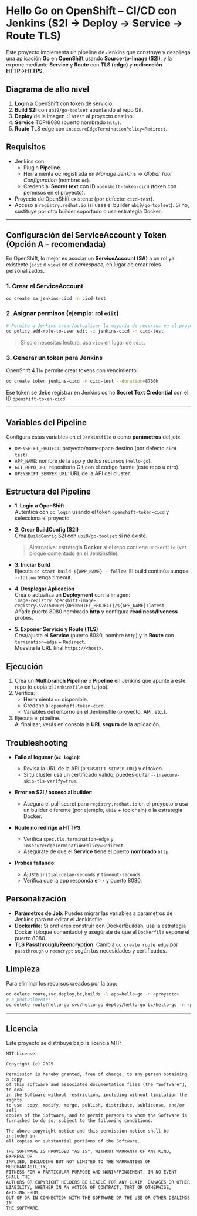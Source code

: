 # Hello Go on OpenShift – CI/CD con Jenkins (S2I → Deploy → Service → Route TLS)

Este proyecto implementa un pipeline de Jenkins que construye y despliega una aplicación **Go** en **OpenShift** usando **Source-to-Image (S2I)**, y la expone mediante **Service** y **Route** con **TLS (edge)** y **redirección HTTP→HTTPS**.

## Diagrama de alto nivel

1. **Login** a OpenShift con token de servicio.  
2. **Build S2I** con `ubi9/go-toolset` apuntando al repo Git.  
3. **Deploy** de la imagen `:latest` al proyecto destino.  
4. **Service** TCP/8080 (puerto nombrado `http`).  
5. **Route** TLS edge con `insecureEdgeTerminationPolicy=Redirect`.

## Requisitos

- Jenkins con:
  - Plugin **Pipeline**.
  - Herramienta **oc** registrada en *Manage Jenkins → Global Tool Configuration* (nombre: `oc`).
  - Credencial **Secret text** con ID `openshift-token-cicd` (token con permisos en el proyecto).
- Proyecto de OpenShift existente (por defecto: `cicd-test`).
- Acceso a `registry.redhat.io` (si usas el builder `ubi9/go-toolset`). Si no, sustituye por otro builder soportado o usa estrategia Docker.

---

## Configuración del ServiceAccount y Token (Opción A – recomendada)

En OpenShift, lo mejor es asociar un **ServiceAccount (SA)** a un rol ya existente (`edit` o `view`) en el *namespace*, en lugar de crear roles personalizados.

### 1. Crear el ServiceAccount
```bash
oc create sa jenkins-cicd -n cicd-test
```

### 2. Asignar permisos (ejemplo: rol `edit`)
```bash
# Permite a Jenkins crear/actualizar la mayoría de recursos en el proyecto
oc policy add-role-to-user edit -z jenkins-cicd -n cicd-test
```

> Si solo necesitas lectura, usa `view` en lugar de `edit`.

### 3. Generar un token para Jenkins
OpenShift 4.11+ permite crear tokens con vencimiento:
```bash
oc create token jenkins-cicd -n cicd-test --duration=8760h
```

Ese token se debe registrar en Jenkins como **Secret Text Credential** con el ID `openshift-token-cicd`.

---

## Variables del Pipeline

Configura estas variables en el `Jenkinsfile` o como **parámetros** del job:

- `OPENSHIFT_PROJECT`: proyecto/namespace destino (por defecto `cicd-test`).
- `APP_NAME`: nombre de la app y de los recursos (`hello-go`).
- `GIT_REPO_URL`: repositorio Git con el código fuente (este repo u otro).
- `OPENSHIFT_SERVER_URL`: URL de la API del cluster.

## Estructura del Pipeline

- **1. Login a OpenShift**  
  Autentica con `oc login` usando el token `openshift-token-cicd` y selecciona el proyecto.

- **2. Crear BuildConfig (S2I)**  
  Crea `BuildConfig` S2I con `ubi9/go-toolset` si no existe.  
  > Alternativa: estrategia **Docker** si el repo contiene `Dockerfile` (ver bloque comentado en el Jenkinsfile).

- **3. Iniciar Build**  
  Ejecuta `oc start-build ${APP_NAME} --follow`. El build continúa aunque `--follow` tenga timeout.

- **4. Desplegar Aplicación**  
  Crea o actualiza un **Deployment** con la imagen:  
  `image-registry.openshift-image-registry.svc:5000/${OPENSHIFT_PROJECT}/${APP_NAME}:latest`  
  Añade puerto 8080 nombrado **http** y configura **readiness/liveness** probes.

- **5. Exponer Servicio y Route (TLS)**  
  Crea/ajusta el **Service** (puerto 8080, nombre `http`) y la **Route** con `termination=edge` + `Redirect`.  
  Muestra la URL final `https://<host>`.

## Ejecución

1. Crea un **Multibranch Pipeline** o **Pipeline** en Jenkins que apunte a este repo (o copia el `Jenkinsfile` en tu job).
2. Verifica:
   - Herramienta `oc` disponible.
   - Credencial `openshift-token-cicd`.
   - Variables del entorno en el Jenkinsfile (proyecto, API, etc.).
3. Ejecuta el pipeline.  
   Al finalizar, verás en consola la **URL segura** de la aplicación.

## Troubleshooting

- **Fallo al loguear (`oc login`)**:  
  - Revisa la URL de la API (`OPENSHIFT_SERVER_URL`) y el token.  
  - Si tu cluster usa un certificado válido, puedes quitar `--insecure-skip-tls-verify=true`.

- **Error en S2I / acceso al builder**:  
  - Asegura el pull secret para `registry.redhat.io` en el proyecto o usa un builder diferente (por ejemplo, `ubi9` + toolchain) o la estrategia Docker.

- **Route no redirige a HTTPS**:  
  - Verifica `spec.tls.termination=edge` y `insecureEdgeTerminationPolicy=Redirect`.  
  - Asegúrate de que el **Service** tiene el puerto **nombrado** `http`.

- **Probes fallando**:  
  - Ajusta `initial-delay-seconds` y `timeout-seconds`.  
  - Verifica que la app responda en `/` y puerto 8080.

## Personalización

- **Parámetros de Job**: Puedes migrar las variables a parámetros de Jenkins para no editar el Jenkinsfile.
- **Dockerfile**: Si prefieres construir con Docker/Buildah, usa la estrategia Docker (bloque comentado) y asegúrate de que el `Dockerfile` expone el puerto 8080.
- **TLS Passthrough/Reencryption**: Cambia `oc create route edge` por `passthrough` o `reencrypt` según tus necesidades y certificados.

## Limpieza

Para eliminar los recursos creados por la app:
```bash
oc delete route,svc,deploy,bc,builds -l app=hello-go -n <proyecto>
# o puntualmente:
oc delete route/hello-go svc/hello-go deploy/hello-go bc/hello-go -n <proyecto>
```

---

## Licencia

Este proyecto se distribuye bajo la licencia MIT:

```
MIT License

Copyright (c) 2025 

Permission is hereby granted, free of charge, to any person obtaining a copy
of this software and associated documentation files (the "Software"), to deal
in the Software without restriction, including without limitation the rights
to use, copy, modify, merge, publish, distribute, sublicense, and/or sell
copies of the Software, and to permit persons to whom the Software is
furnished to do so, subject to the following conditions:

The above copyright notice and this permission notice shall be included in
all copies or substantial portions of the Software.

THE SOFTWARE IS PROVIDED "AS IS", WITHOUT WARRANTY OF ANY KIND, EXPRESS OR
IMPLIED, INCLUDING BUT NOT LIMITED TO THE WARRANTIES OF MERCHANTABILITY,
FITNESS FOR A PARTICULAR PURPOSE AND NONINFRINGEMENT. IN NO EVENT SHALL THE
AUTHORS OR COPYRIGHT HOLDERS BE LIABLE FOR ANY CLAIM, DAMAGES OR OTHER
LIABILITY, WHETHER IN AN ACTION OF CONTRACT, TORT OR OTHERWISE, ARISING FROM,
OUT OF OR IN CONNECTION WITH THE SOFTWARE OR THE USE OR OTHER DEALINGS IN
THE SOFTWARE.
```

